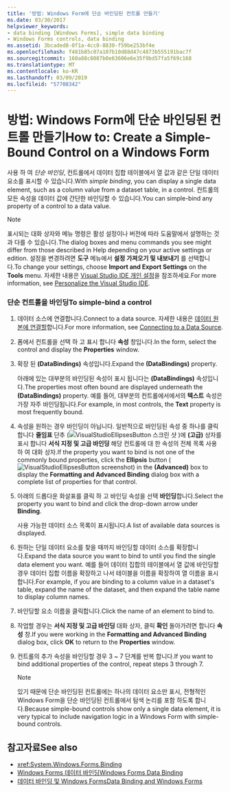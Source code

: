 ```yaml
---
title: '방법: Windows Form에 단순 바인딩된 컨트롤 만들기'
ms.date: 03/30/2017
helpviewer_keywords:
- data binding [Windows Forms], simple data binding
- Windows Forms controls, data binding
ms.assetid: 3bcaded8-0f1a-4cc0-8830-f59be253bf4e
ms.openlocfilehash: f481b85c07a107b10d88d47c4873b555191bac7f
ms.sourcegitcommit: 160a88c8087b0e63606e6e35f9bd57fa5f69c168
ms.translationtype: MT
ms.contentlocale: ko-KR
ms.lasthandoff: 03/09/2019
ms.locfileid: "57708342"
---
```

# <a name="how-to-create-a-simple-bound-control-on-a-windows-form"></a><span data-ttu-id="41481-102">방법: Windows Form에 단순 바인딩된 컨트롤 만들기</span><span class="sxs-lookup"><span data-stu-id="41481-102">How to: Create a Simple-Bound Control on a Windows Form</span></span>
<span data-ttu-id="41481-103">사용 하 여 *단순 바인딩*, 컨트롤에서 데이터 집합 테이블에서 열 값과 같은 단일 데이터 요소를 표시할 수 있습니다.</span><span class="sxs-lookup"><span data-stu-id="41481-103">With *simple binding*, you can display a single data element, such as a column value from a dataset table, in a control.</span></span> <span data-ttu-id="41481-104">컨트롤의 모든 속성을 데이터 값에 간단한 바인딩할 수 있습니다.</span><span class="sxs-lookup"><span data-stu-id="41481-104">You can simple-bind any property of a control to a data value.</span></span>  
  
> [!NOTE]
>  <span data-ttu-id="41481-105">표시되는 대화 상자와 메뉴 명령은 활성 설정이나 버전에 따라 도움말에서 설명하는 것과 다를 수 있습니다.</span><span class="sxs-lookup"><span data-stu-id="41481-105">The dialog boxes and menu commands you see might differ from those described in Help depending on your active settings or edition.</span></span> <span data-ttu-id="41481-106">설정을 변경하려면 **도구** 메뉴에서 **설정 가져오기 및 내보내기** 를 선택합니다.</span><span class="sxs-lookup"><span data-stu-id="41481-106">To change your settings, choose **Import and Export Settings** on the **Tools** menu.</span></span> <span data-ttu-id="41481-107">자세한 내용은 [Visual Studio IDE 개인 설정](/visualstudio/ide/personalizing-the-visual-studio-ide)을 참조하세요.</span><span class="sxs-lookup"><span data-stu-id="41481-107">For more information, see [Personalize the Visual Studio IDE](/visualstudio/ide/personalizing-the-visual-studio-ide).</span></span>  
  
### <a name="to-simple-bind-a-control"></a><span data-ttu-id="41481-108">단순 컨트롤을 바인딩</span><span class="sxs-lookup"><span data-stu-id="41481-108">To simple-bind a control</span></span>  
  
1.  <span data-ttu-id="41481-109">데이터 소스에 연결합니다.</span><span class="sxs-lookup"><span data-stu-id="41481-109">Connect to a data source.</span></span> <span data-ttu-id="41481-110">자세한 내용은 [데이터 원본에 연결할](../data/adonet/connecting-to-a-data-source.md)합니다.</span><span class="sxs-lookup"><span data-stu-id="41481-110">For more information, see [Connecting to a Data Source](../data/adonet/connecting-to-a-data-source.md).</span></span>  
  
2.  <span data-ttu-id="41481-111">폼에서 컨트롤을 선택 하 고 표시 합니다 **속성** 창입니다.</span><span class="sxs-lookup"><span data-stu-id="41481-111">In the form, select the control and display the **Properties** window.</span></span>  
  
3.  <span data-ttu-id="41481-112">확장 된 **(DataBindings)** 속성입니다.</span><span class="sxs-lookup"><span data-stu-id="41481-112">Expand the **(DataBindings)** property.</span></span>  
  
     <span data-ttu-id="41481-113">아래에 있는 대부분의 바인딩된 속성이 표시 됩니다는 **(DataBindings)** 속성입니다.</span><span class="sxs-lookup"><span data-stu-id="41481-113">The properties most often bound are displayed underneath the **(DataBindings)** property.</span></span> <span data-ttu-id="41481-114">예를 들어, 대부분의 컨트롤에서에서의 **텍스트** 속성은 가장 자주 바인딩됩니다.</span><span class="sxs-lookup"><span data-stu-id="41481-114">For example, in most controls, the **Text** property is most frequently bound.</span></span>  
  
4.  <span data-ttu-id="41481-115">속성을 원하는 경우 바인딩이 아닙니다. 일반적으로 바인딩된 속성 중 하나를 클릭 합니다 **줄임표** 단추 (![VisualStudioEllipsesButton 스크린 샷](./media/vbellipsesbutton.png "vbEllipsesButton") )에 **(고급)** 상자를 표시 합니다 **서식 지정 및 고급 바인딩** 해당 컨트롤에 대 한 속성의 전체 목록 사용 하 여 대화 상자.</span><span class="sxs-lookup"><span data-stu-id="41481-115">If the property you want to bind is not one of the commonly bound properties, click the **Ellipsis** button (![VisualStudioEllipsesButton screenshot](./media/vbellipsesbutton.png "vbEllipsesButton")) in the **(Advanced)** box to display the **Formatting and Advanced Binding** dialog box with a complete list of properties for that control.</span></span>  
  
5.  <span data-ttu-id="41481-116">아래의 드롭다운 화살표를 클릭 하 고 바인딩 속성을 선택 **바인딩**합니다.</span><span class="sxs-lookup"><span data-stu-id="41481-116">Select the property you want to bind and click the drop-down arrow under **Binding**.</span></span>  
  
     <span data-ttu-id="41481-117">사용 가능한 데이터 소스 목록이 표시됩니다.</span><span class="sxs-lookup"><span data-stu-id="41481-117">A list of available data sources is displayed.</span></span>  
  
6.  <span data-ttu-id="41481-118">원하는 단일 데이터 요소를 찾을 때까지 바인딩할 데이터 소스를 확장합니다.</span><span class="sxs-lookup"><span data-stu-id="41481-118">Expand the data source you want to bind to until you find the single data element you want.</span></span> <span data-ttu-id="41481-119">예를 들어 데이터 집합의 테이블에서 열 값에 바인딩할 경우 데이터 집합 이름을 확장하고 나서 테이블을 이름을 확장하여 열 이름을 표시합니다.</span><span class="sxs-lookup"><span data-stu-id="41481-119">For example, if you are binding to a column value in a dataset's table, expand the name of the dataset, and then expand the table name to display column names.</span></span>  
  
7.  <span data-ttu-id="41481-120">바인딩할 요소 이름을 클릭합니다.</span><span class="sxs-lookup"><span data-stu-id="41481-120">Click the name of an element to bind to.</span></span>  
  
8.  <span data-ttu-id="41481-121">작업할 경우는 **서식 지정 및 고급 바인딩** 대화 상자, 클릭 **확인** 돌아가려면 합니다 **속성** 창.</span><span class="sxs-lookup"><span data-stu-id="41481-121">If you were working in the **Formatting and Advanced Binding** dialog box, click **OK** to return to the **Properties** window.</span></span>  
  
9. <span data-ttu-id="41481-122">컨트롤의 추가 속성을 바인딩할 경우 3 ~ 7 단계를 반복 합니다.</span><span class="sxs-lookup"><span data-stu-id="41481-122">If you want to bind additional properties of the control, repeat steps 3 through 7.</span></span>  
  
    > [!NOTE]
    >  <span data-ttu-id="41481-123">있기 때문에 단순 바인딩된 컨트롤에는 하나의 데이터 요소만 표시, 전형적인 Windows Form을 단순 바인딩된 컨트롤에서 탐색 논리를 포함 하도록 합니다.</span><span class="sxs-lookup"><span data-stu-id="41481-123">Because simple-bound controls show only a single data element, it is very typical to include navigation logic in a Windows Form with simple-bound controls.</span></span>  
  
## <a name="see-also"></a><span data-ttu-id="41481-124">참고자료</span><span class="sxs-lookup"><span data-stu-id="41481-124">See also</span></span>
- <xref:System.Windows.Forms.Binding>
- [<span data-ttu-id="41481-125">Windows Forms 데이터 바인딩</span><span class="sxs-lookup"><span data-stu-id="41481-125">Windows Forms Data Binding</span></span>](windows-forms-data-binding.md)
- [<span data-ttu-id="41481-126">데이터 바인딩 및 Windows Forms</span><span class="sxs-lookup"><span data-stu-id="41481-126">Data Binding and Windows Forms</span></span>](data-binding-and-windows-forms.md)
